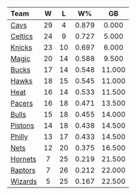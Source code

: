| Team                            |  W  |  L  |  W%   |   GB   |
|:--------------------------------|:---:|:---:|:-----:|:------:|
| [Cavs](/r/clevelandcavs)        | 29  |  4  | 0.879 | 0.000  |
| [Celtics](/r/bostonceltics)     | 24  |  9  | 0.727 | 5.000  |
| [Knicks](/r/NYKnicks)           | 23  | 10  | 0.697 | 6.000  |
| [Magic](/r/OrlandoMagic)        | 20  | 14  | 0.588 | 9.500  |
| [Bucks](/r/MkeBucks)            | 17  | 14  | 0.548 | 11.000 |
| [Hawks](/r/AtlantaHawks)        | 18  | 15  | 0.545 | 11.000 |
| [Heat](/r/heat)                 | 16  | 14  | 0.533 | 11.500 |
| [Pacers](/r/pacers)             | 16  | 18  | 0.471 | 13.500 |
| [Bulls](/r/chicagobulls)        | 15  | 18  | 0.455 | 14.000 |
| [Pistons](/r/DetroitPistons)    | 14  | 18  | 0.438 | 14.500 |
| [Philly](/r/sixers)             | 13  | 17  | 0.433 | 14.500 |
| [Nets](/r/GoNets)               | 12  | 20  | 0.375 | 16.500 |
| [Hornets](/r/CharlotteHornets)  |  7  | 25  | 0.219 | 21.500 |
| [Raptors](/r/torontoraptors)    |  7  | 26  | 0.212 | 22.000 |
| [Wizards](/r/washingtonwizards) |  5  | 25  | 0.167 | 22.500 |